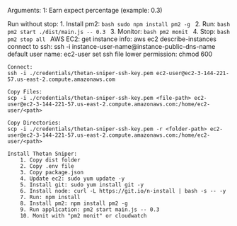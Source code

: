 Arguments:
	1: Earn expect percentage (example: 0.3)


Run without stop:
	1. Install pm2:
		```bash
		sudo npm install pm2 -g
		```
	2. Run:
		```bash
		pm2 start ./dist/main.js -- 0.3
		```
	3. Monitor:
		```bash
		pm2 monit
		```
	4. Stop:
		```bash
		pm2 stop all
		```
AWS EC2:
	get instance info: aws ec2 describe-instances
	connect to ssh: ssh -i <pem-file> instance-user-name@instance-public-dns-name
	default user name: ec2-user
	set ssh file lower permission: chmod 600 <pem-file>

	Connect:
	ssh -i ./credentials/thetan-sniper-ssh-key.pem ec2-user@ec2-3-144-221-57.us-east-2.compute.amazonaws.com

	Copy Files:
	scp -i ./credentials/thetan-sniper-ssh-key.pem <file-path> ec2-user@ec2-3-144-221-57.us-east-2.compute.amazonaws.com:/home/ec2-user/<path>

	Copy Directories:
	scp -i ./credentials/thetan-sniper-ssh-key.pem -r <folder-path> ec2-user@ec2-3-144-221-57.us-east-2.compute.amazonaws.com:/home/ec2-user/<path>

	Install Thetan Sniper:
		1. Copy dist folder
		2. Copy .env file
		3. Copy package.json
		4. Update ec2: sudo yum update -y
		5. Install git: sudo yum install git -y
		6. Install node: curl -L https://git.io/n-install | bash -s -- -y 
		7. Run: npm install
		8. Install pm2: npm install pm2 -g
		9. Run application: pm2 start main.js -- 0.3
		10. Monit with "pm2 monit" or cloudwatch